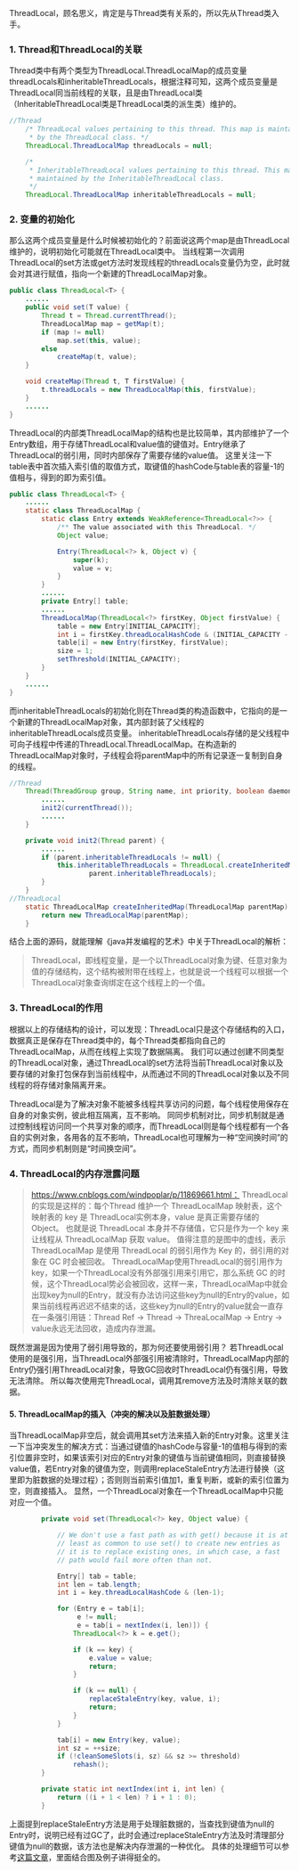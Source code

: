 ThreadLocal，顾名思义，肯定是与Thread类有关系的，所以先从Thread类入手。

### 1. Thread和ThreadLocal的关联

Thread类中有两个类型为ThreadLocal.ThreadLocalMap的成员变量threadLocals和inheritableThreadLocals，根据注释可知，这两个成员变量是ThreadLocal同当前线程的关联，且是由ThreadLocal类（InheritableThreadLocal类是ThreadLocal类的派生类）维护的。

```java
//Thread
    /* ThreadLocal values pertaining to this thread. This map is maintained
     * by the ThreadLocal class. */
    ThreadLocal.ThreadLocalMap threadLocals = null;

    /*
     * InheritableThreadLocal values pertaining to this thread. This map is
     * maintained by the InheritableThreadLocal class.
     */
    ThreadLocal.ThreadLocalMap inheritableThreadLocals = null;
```

### 2. 变量的初始化

那么这两个成员变量是什么时候被初始化的？前面说这两个map是由ThreadLocal维护的，说明初始化可能就在ThreadLocal类中。
当线程第一次调用ThreadLocal的set方法或get方法时发现线程的threadLocals变量仍为空，此时就会对其进行赋值，指向一个新建的ThreadLocalMap对象。

```java
public class ThreadLocal<T> {
    ......
    public void set(T value) {
        Thread t = Thread.currentThread();
        ThreadLocalMap map = getMap(t);
        if (map != null)
            map.set(this, value);
        else
            createMap(t, value);
    }

    void createMap(Thread t, T firstValue) {
        t.threadLocals = new ThreadLocalMap(this, firstValue);
    }
    ......
}
```

ThreadLocal的内部类ThreadLocalMap的结构也是比较简单，其内部维护了一个Entry数组，用于存储ThreadLocal和value值的键值对。Entry继承了ThreadLocal的弱引用，同时内部保存了需要存储的value值。
这里关注一下table表中首次插入索引值的取值方式，取键值的hashCode与table表的容量-1的值相与，得到的即为索引值。

```java
public class ThreadLocal<T> {
    ......
    static class ThreadLocalMap {
        static class Entry extends WeakReference<ThreadLocal<?>> {
            /** The value associated with this ThreadLocal. */
            Object value;

            Entry(ThreadLocal<?> k, Object v) {
                super(k);
                value = v;
            }
        }
        ......
        private Entry[] table;
        ......
        ThreadLocalMap(ThreadLocal<?> firstKey, Object firstValue) {
            table = new Entry[INITIAL_CAPACITY];
            int i = firstKey.threadLocalHashCode & (INITIAL_CAPACITY - 1);
            table[i] = new Entry(firstKey, firstValue);
            size = 1;
            setThreshold(INITIAL_CAPACITY);
        }
    }
    ......
}
```

而inheritableThreadLocals的初始化则在Thread类的构造函数中，它指向的是一个新建的ThreadLocalMap对象，其内部封装了父线程的inheritableThreadLocals成员变量。
inheritableThreadLocals存储的是父线程中可向子线程中传递的ThreadLocal.ThreadLocalMap。在构造新的ThreadLocalMap对象时，子线程会将parentMap中的所有记录逐一复制到自身的线程。

```java
//Thread
    Thread(ThreadGroup group, String name, int priority, boolean daemon) {
        ......
        init2(currentThread());
        ......
    }

    private void init2(Thread parent) {
        ......
        if (parent.inheritableThreadLocals != null) {
            this.inheritableThreadLocals = ThreadLocal.createInheritedMap(
                    parent.inheritableThreadLocals);
        }
    }
//ThreadLocal
    static ThreadLocalMap createInheritedMap(ThreadLocalMap parentMap) {
        return new ThreadLocalMap(parentMap);
    }
```

结合上面的源码，就能理解《java并发编程的艺术》中关于ThreadLocal的解析：

>ThreadLocal，即线程变量，是一个以ThreadLocal对象为键、任意对象为值的存储结构，这个结构被附带在线程上，也就是说一个线程可以根据一个ThreadLocal对象查询绑定在这个线程上的一个值。

### 3. ThreadLocal的作用

根据以上的存储结构的设计，可以发现：ThreadLocal只是这个存储结构的入口，数据真正是保存在Thread类中的，每个Thread类都指向自己的ThreadLocalMap，从而在线程上实现了数据隔离。
我们可以通过创建不同类型的ThreadLocal对象，通过ThreadLocal的set方法将当前ThreadLocal对象以及要存储的对象打包保存到当前线程中，从而通过不同的ThreadLocal对象以及不同线程的将存储对象隔离开来。

ThreadLocal是为了解决对象不能被多线程共享访问的问题，每个线程使用保存在自身的对象实例，彼此相互隔离，互不影响。
同同步机制对比，同步机制就是通过控制线程访问同一个共享对象的顺序，而ThreadLocal则是每个线程都有一个各自的实例对象，各用各的互不影响，ThreadLocal也可理解为一种“空间换时间”的方式，而同步机制则是“时间换空间”。

### 4. ThreadLocal的内存泄露问题

>https://www.cnblogs.com/windpoplar/p/11869661.html：
>ThreadLocal的实现是这样的：每个Thread 维护一个 ThreadLocalMap 映射表，这个映射表的 key 是 ThreadLocal实例本身，value 是真正需要存储的 Object。
>也就是说 ThreadLocal 本身并不存储值，它只是作为一个 key 来让线程从 ThreadLocalMap 获取 value。
>值得注意的是图中的虚线，表示 ThreadLocalMap 是使用 ThreadLocal 的弱引用作为 Key 的，弱引用的对象在 GC 时会被回收。
>ThreadLocalMap使用ThreadLocal的弱引用作为key，如果一个ThreadLocal没有外部强引用来引用它，那么系统 GC 的时候，这个ThreadLocal势必会被回收，这样一来，ThreadLocalMap中就会出现key为null的Entry，就没有办法访问这些key为null的Entry的value，如果当前线程再迟迟不结束的话，这些key为null的Entry的value就会一直存在一条强引用链：Thread Ref -> Thread -> ThreaLocalMap -> Entry -> value永远无法回收，造成内存泄漏。

既然泄漏是因为使用了弱引用导致的，那为何还要使用弱引用？
若ThreadLocal使用的是强引用，当ThreadLocal外部强引用被清除时，ThreadLocalMap内部的Entry仍强引用ThreadLocal对象，导致GC回收时ThreadLocal仍有强引用，导致无法清除。
所以每次使用完ThreadLocal，调用其remove方法及时清除关联的数据。

#### 5. ThreadLocalMap的插入（冲突的解决以及脏数据处理）

当ThreadLocalMap非空后，就会调用其set方法来插入新的Entry对象。这里关注一下当冲突发生的解决方式：当通过键值的hashCode与容量-1的值相与得到的索引位置非空时，如果该索引对应的Entry对象的键值与当前键值相同，则直接替换value值，若Entry对象的键值为空，则调用replaceStaleEntry方法进行替换（这里即为脏数据的处理过程）；否则则当前索引值加1，重复判断，或新的索引位置为空，则直接插入。
显然，一个ThreadLocal对象在一个ThreadLocalMap中只能对应一个值。

```java
        private void set(ThreadLocal<?> key, Object value) {

            // We don't use a fast path as with get() because it is at
            // least as common to use set() to create new entries as
            // it is to replace existing ones, in which case, a fast
            // path would fail more often than not.

            Entry[] tab = table;
            int len = tab.length;
            int i = key.threadLocalHashCode & (len-1);

            for (Entry e = tab[i];
                 e != null;
                 e = tab[i = nextIndex(i, len)]) {
                ThreadLocal<?> k = e.get();

                if (k == key) {
                    e.value = value;
                    return;
                }

                if (k == null) {
                    replaceStaleEntry(key, value, i);
                    return;
                }
            }

            tab[i] = new Entry(key, value);
            int sz = ++size;
            if (!cleanSomeSlots(i, sz) && sz >= threshold)
                rehash();
        }

        private static int nextIndex(int i, int len) {
            return ((i + 1 < len) ? i + 1 : 0);
        }

```

上面提到replaceStaleEntry方法是用于处理脏数据的，当查找到键值为null的Entry时，说明已经有过GC了，此时会通过replaceStaleEntry方法及时清理部分键值为null的数据，该方法也是解决内存泄漏的一种优化。
具体的处理细节可以参考[这篇文章](https://www.jianshu.com/p/dde92ec37bd1)，里面结合图及例子讲得挺全的。
